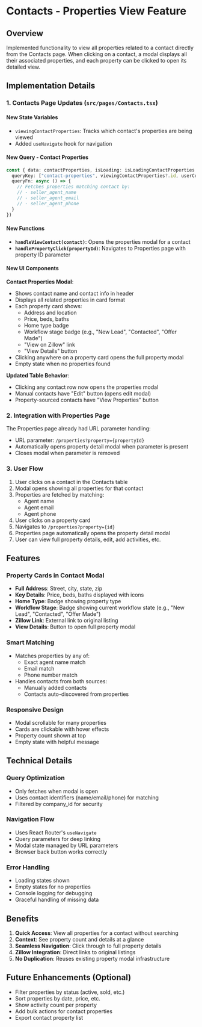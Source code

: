 # Contacts - Properties View Feature

## Overview
Implemented functionality to view all properties related to a contact directly from the Contacts page. When clicking on a contact, a modal displays all their associated properties, and each property can be clicked to open its detailed view.

## Implementation Details

### 1. **Contacts Page Updates** (`src/pages/Contacts.tsx`)

#### New State Variables
- `viewingContactProperties`: Tracks which contact's properties are being viewed
- Added `useNavigate` hook for navigation

#### New Query - Contact Properties
```typescript
const { data: contactProperties, isLoading: isLoadingContactProperties } = useQuery({
  queryKey: ["contact-properties", viewingContactProperties?.id, userCompany?.company_id],
  queryFn: async () => {
    // Fetches properties matching contact by:
    // - seller_agent_name
    // - seller_agent_email  
    // - seller_agent_phone
  }
})
```

#### New Functions
- **`handleViewContact(contact)`**: Opens the properties modal for a contact
- **`handlePropertyClick(propertyId)`**: Navigates to Properties page with property ID parameter

#### New UI Components

**Contact Properties Modal**:
- Shows contact name and contact info in header
- Displays all related properties in card format
- Each property card shows:
  - Address and location
  - Price, beds, baths
  - Home type badge
  - Workflow stage badge (e.g., "New Lead", "Contacted", "Offer Made")
  - "View on Zillow" link
  - "View Details" button
- Clicking anywhere on a property card opens the full property modal
- Empty state when no properties found

**Updated Table Behavior**:
- Clicking any contact row now opens the properties modal
- Manual contacts have "Edit" button (opens edit modal)
- Property-sourced contacts have "View Properties" button

### 2. **Integration with Properties Page**

The Properties page already had URL parameter handling:
- URL parameter: `/properties?property={propertyId}`
- Automatically opens property detail modal when parameter is present
- Closes modal when parameter is removed

### 3. **User Flow**

1. User clicks on a contact in the Contacts table
2. Modal opens showing all properties for that contact
3. Properties are fetched by matching:
   - Agent name
   - Agent email
   - Agent phone
4. User clicks on a property card
5. Navigates to `/properties?property={id}`
6. Properties page automatically opens the property detail modal
7. User can view full property details, edit, add activities, etc.

## Features

### Property Cards in Contact Modal
- **Full Address**: Street, city, state, zip
- **Key Details**: Price, beds, baths displayed with icons
- **Home Type**: Badge showing property type
- **Workflow Stage**: Badge showing current workflow state (e.g., "New Lead", "Contacted", "Offer Made")
- **Zillow Link**: External link to original listing
- **View Details**: Button to open full property modal

### Smart Matching
- Matches properties by any of:
  - Exact agent name match
  - Email match
  - Phone number match
- Handles contacts from both sources:
  - Manually added contacts
  - Contacts auto-discovered from properties

### Responsive Design
- Modal scrollable for many properties
- Cards are clickable with hover effects
- Property count shown at top
- Empty state with helpful message

## Technical Details

### Query Optimization
- Only fetches when modal is open
- Uses contact identifiers (name/email/phone) for matching
- Filtered by company_id for security

### Navigation Flow
- Uses React Router's `useNavigate`
- Query parameters for deep linking
- Modal state managed by URL parameters
- Browser back button works correctly

### Error Handling
- Loading states shown
- Empty states for no properties
- Console logging for debugging
- Graceful handling of missing data

## Benefits

1. **Quick Access**: View all properties for a contact without searching
2. **Context**: See property count and details at a glance
3. **Seamless Navigation**: Click through to full property details
4. **Zillow Integration**: Direct links to original listings
5. **No Duplication**: Reuses existing property modal infrastructure

## Future Enhancements (Optional)

- Filter properties by status (active, sold, etc.)
- Sort properties by date, price, etc.
- Show activity count per property
- Add bulk actions for contact properties
- Export contact property list

